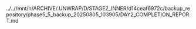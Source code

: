 ../..//mnt/h/ARCHIVE/.UNWRAP/D/STAGE2_INNER/d14ceaf6972c/backup_repository/phase5_5_backup_20250805_103905/DAY2_COMPLETION_REPORT.md
